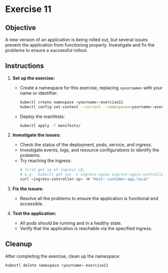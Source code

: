 # Exercise 11

## Objective

A new version of an application is being rolled out, but several issues prevent the application from functioning properly. Investigate and fix the problems to ensure a successful rollout.

## Instructions

1. **Set up the exercise:**
   - Create a namespace for this exercise, replacing `<yourname>` with your name or identifier:
     ```bash
     kubectl create namespace <yourname>-exercise11
     kubectl config set-context --current --namespace=<yourname>-exercise11
     ```
   - Deploy the manifests:
     ```bash
     kubectl apply -f manifests/
     ```

2. **Investigate the issues:**
   - Check the status of the deployment, pods, service, and ingress.
   - Investigate events, logs, and resource configurations to identify the problems.
   - Try reaching the ingress:
     ```bash
     # first get ip of ingress LB, 
     # e.g. `kubectl get svc -n ingress-nginx ingress-nginx-controller`
     curl <ingress-controller-ip> -H "Host: customer-app.local"
     ```

3. **Fix the issues:**
   - Resolve all the problems to ensure the application is functional and accessible.

4. **Test the application:**
   - All pods should be running and in a healthy state.
   - Verify that the application is reachable via the specified ingress.

## Cleanup

After completing the exercise, clean up the namespace:
```bash
kubectl delete namespace <yourname>-exercise11
```
